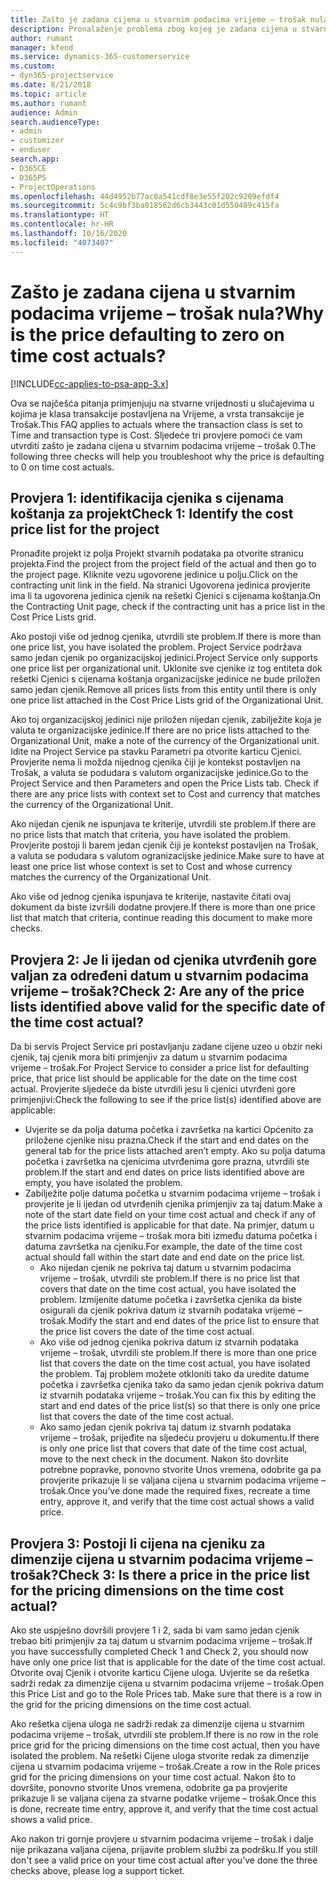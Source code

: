 ```yaml
---
title: Zašto je zadana cijena u stvarnim podacima vrijeme – trošak nula?
description: Pronalaženje problema zbog kojeg je zadana cijena u stvarnim podacima vrijeme – trošak 0.
author: rumant
manager: kfend
ms.service: dynamics-365-customerservice
ms.custom:
- dyn365-projectservice
ms.date: 8/21/2018
ms.topic: article
ms.author: rumant
audience: Admin
search.audienceType:
- admin
- customizer
- enduser
search.app:
- D365CE
- D365PS
- ProjectOperations
ms.openlocfilehash: 44d4952b77ac0a541cdf8e3e55f202c9209efdf4
ms.sourcegitcommit: 5c4c9bf3ba018562d6cb3443c01d550489c415fa
ms.translationtype: HT
ms.contentlocale: hr-HR
ms.lasthandoff: 10/16/2020
ms.locfileid: "4073407"
---
```

# <a name="why-is-the-price-defaulting-to-zero-on-time-cost-actuals"></a><span data-ttu-id="58b9c-103">Zašto je zadana cijena u stvarnim podacima vrijeme – trošak nula?</span><span class="sxs-lookup"><span data-stu-id="58b9c-103">Why is the price defaulting to zero on time cost actuals?</span></span>

[!INCLUDE[cc-applies-to-psa-app-3.x](../includes/cc-applies-to-psa-app-3x.md)]

<span data-ttu-id="58b9c-104">Ova se najčešća pitanja primjenjuju na stvarne vrijednosti u slučajevima u kojima je klasa transakcije postavljena na Vrijeme, a vrsta transakcije je Trošak.</span><span class="sxs-lookup"><span data-stu-id="58b9c-104">This FAQ applies to actuals where the transaction class is set to Time and transaction type is Cost.</span></span> <span data-ttu-id="58b9c-105">Sljedeće tri provjere pomoći će vam utvrditi zašto je zadana cijena u stvarnim podacima vrijeme – trošak 0.</span><span class="sxs-lookup"><span data-stu-id="58b9c-105">The following three checks will help you troubleshoot why the price is defaulting to 0 on time cost actuals.</span></span>
 
## <a name="check-1-identify-the-cost-price-list-for-the-project"></a><span data-ttu-id="58b9c-106">Provjera 1: identifikacija cjenika s cijenama koštanja za projekt</span><span class="sxs-lookup"><span data-stu-id="58b9c-106">Check 1: Identify the cost price list for the project</span></span>

<span data-ttu-id="58b9c-107">Pronađite projekt iz polja Projekt stvarnih podataka pa otvorite stranicu projekta.</span><span class="sxs-lookup"><span data-stu-id="58b9c-107">Find the project from the project field of the actual and then go to the project page.</span></span> <span data-ttu-id="58b9c-108">Kliknite vezu ugovorene jedinice u polju.</span><span class="sxs-lookup"><span data-stu-id="58b9c-108">Click on the contracting unit link in the field.</span></span> <span data-ttu-id="58b9c-109">Na stranici Ugovorena jedinica provjerite ima li ta ugovorena jedinica cjenik na rešetki Cjenici s cijenama koštanja.</span><span class="sxs-lookup"><span data-stu-id="58b9c-109">On the Contracting Unit page, check if the contracting unit has a price list in the Cost Price Lists grid.</span></span>

<span data-ttu-id="58b9c-110">Ako postoji više od jednog cjenika, utvrdili ste problem.</span><span class="sxs-lookup"><span data-stu-id="58b9c-110">If there is more than one price list, you have isolated the problem.</span></span> <span data-ttu-id="58b9c-111">Project Service podržava samo jedan cjenik po organizacijskoj jedinici.</span><span class="sxs-lookup"><span data-stu-id="58b9c-111">Project Service only supports one price list per organizational unit.</span></span> <span data-ttu-id="58b9c-112">Uklonite sve cjenike iz tog entiteta dok rešetki Cjenici s cijenama koštanja organizacijske jedinice ne bude priložen samo jedan cjenik.</span><span class="sxs-lookup"><span data-stu-id="58b9c-112">Remove all prices lists from this entity until there is only one price list attached in the Cost Price Lists grid of the Organizational Unit.</span></span>

<span data-ttu-id="58b9c-113">Ako toj organizacijskoj jedinici nije priložen nijedan cjenik, zabilježite koja je valuta te organizacijske jedinice.</span><span class="sxs-lookup"><span data-stu-id="58b9c-113">If there are no price lists attached to the Organizational Unit, make a note of the currency of the Organizational unit.</span></span> <span data-ttu-id="58b9c-114">Idite na Project Service pa stavku Parametri pa otvorite karticu Cjenici. Provjerite nema li možda nijednog cjenika čiji je kontekst postavljen na Trošak, a valuta se podudara s valutom organizacijske jedinice.</span><span class="sxs-lookup"><span data-stu-id="58b9c-114">Go to the Project Service and then Parameters and open the Price Lists tab. Check if there are any price lists with context set to Cost and currency that matches the currency of the Organizational Unit.</span></span>
 
<span data-ttu-id="58b9c-115">Ako nijedan cjenik ne ispunjava te kriterije, utvrdili ste problem.</span><span class="sxs-lookup"><span data-stu-id="58b9c-115">If there are no price lists that match that criteria, you have isolated the problem.</span></span> <span data-ttu-id="58b9c-116">Provjerite postoji li barem jedan cjenik čiji je kontekst postavljen na Trošak, a valuta se podudara s valutom ogranizacijske jedinice.</span><span class="sxs-lookup"><span data-stu-id="58b9c-116">Make sure to have at least one price list whose context is set to Cost and whose currency matches the currency of the Organizational Unit.</span></span>

<span data-ttu-id="58b9c-117">Ako više od jednog cjenika ispunjava te kriterije, nastavite čitati ovaj dokument da biste izvršili dodatne provjere.</span><span class="sxs-lookup"><span data-stu-id="58b9c-117">If there is more than one price list that match that criteria, continue reading this document to make more checks.</span></span>

## <a name="check-2-are-any-of-the-price-lists-identified-above-valid-for-the-specific-date-of-the-time-cost-actual"></a><span data-ttu-id="58b9c-118">Provjera 2: Je li ijedan od cjenika utvrđenih gore valjan za određeni datum u stvarnim podacima vrijeme – trošak?</span><span class="sxs-lookup"><span data-stu-id="58b9c-118">Check 2: Are any of the price lists identified above valid for the specific date of the time cost actual?</span></span>

<span data-ttu-id="58b9c-119">Da bi servis Project Service pri postavljanju zadane cijene uzeo u obzir neki cjenik, taj cjenik mora biti primjenjiv za datum u stvarnim podacima vrijeme – trošak.</span><span class="sxs-lookup"><span data-stu-id="58b9c-119">For Project Service to consider a price list for defaulting price, that price list should be applicable for the date on the time cost actual.</span></span> <span data-ttu-id="58b9c-120">Provjerite sljedeće da biste utvrdili jesu li cjenici utvrđeni gore primjenjivi:</span><span class="sxs-lookup"><span data-stu-id="58b9c-120">Check the following to see if the price list(s) identified above are applicable:</span></span>

- <span data-ttu-id="58b9c-121">Uvjerite se da polja datuma početka i završetka na kartici Općenito za priložene cjenike nisu prazna.</span><span class="sxs-lookup"><span data-stu-id="58b9c-121">Check if the start and end dates on the general tab for the price lists attached aren’t empty.</span></span> <span data-ttu-id="58b9c-122">Ako su polja datuma početka i završetka na cjenicima utvrđenima gore prazna, utvrdili ste problem.</span><span class="sxs-lookup"><span data-stu-id="58b9c-122">If the start and end dates on price lists identified above are empty, you have isolated the problem.</span></span> 
- <span data-ttu-id="58b9c-123">Zabilježite polje datuma početka u stvarnim podacima vrijeme – trošak i provjerite je li ijedan od utvrđenih cjenika primjenjiv za taj datum.</span><span class="sxs-lookup"><span data-stu-id="58b9c-123">Make a note of the start date field on your time cost actual and check if any of the price lists identified is applicable for that date.</span></span> <span data-ttu-id="58b9c-124">Na primjer, datum u stvarnim podacima vrijeme – trošak mora biti između datuma početka i datuma završetka na cjeniku.</span><span class="sxs-lookup"><span data-stu-id="58b9c-124">For example, the date of the time cost actual should fall within the start date and end date on the price list.</span></span> 
    - <span data-ttu-id="58b9c-125">Ako nijedan cjenik ne pokriva taj datum u stvarnim podacima vrijeme – trošak, utvrdili ste problem.</span><span class="sxs-lookup"><span data-stu-id="58b9c-125">If there is no price list that covers that date on the time cost actual, you have isolated the problem.</span></span> <span data-ttu-id="58b9c-126">Izmijenite datume početka i završetka cjenika da biste osigurali da cjenik pokriva datum iz stvarnih podataka vrijeme – trošak.</span><span class="sxs-lookup"><span data-stu-id="58b9c-126">Modify the start and end dates of the price list to ensure that the price list covers the date of the time cost actual.</span></span> 
    - <span data-ttu-id="58b9c-127">Ako više od jednog cjenika pokriva datum iz stvarnih podataka vrijeme – trošak, utvrdili ste problem.</span><span class="sxs-lookup"><span data-stu-id="58b9c-127">If there is more than one price list that covers the date on the time cost actual, you have isolated the problem.</span></span> <span data-ttu-id="58b9c-128">Taj problem možete otkloniti tako da uredite datume početka i završetka cjenika tako da samo jedan cjenik pokriva datum iz stvarnih podataka vrijeme – trošak.</span><span class="sxs-lookup"><span data-stu-id="58b9c-128">You can fix this by editing the start and end dates of the price list(s) so that there is only one price list that covers the date of the time cost actual.</span></span> 
    - <span data-ttu-id="58b9c-129">Ako samo jedan cjenik pokriva taj datum iz stvarnh podataka vrijeme – trošak, prijeđite na sljedeću provjeru u dokumentu.</span><span class="sxs-lookup"><span data-stu-id="58b9c-129">If there is only one price list that covers that date of the time cost actual, move to the next check in the document.</span></span>
<span data-ttu-id="58b9c-130">Nakon što dovršite potrebne popravke, ponovno stvorite Unos vremena, odobrite ga pa provjerite prikazuje li se valjana cijena u stvarnim podacima vrijeme – trošak.</span><span class="sxs-lookup"><span data-stu-id="58b9c-130">Once you’ve done made the required fixes, recreate a time entry, approve it, and verify that the time cost actual shows a valid price.</span></span>

## <a name="check-3-is-there-a-price-in-the-price-list-for-the-pricing-dimensions-on-the-time-cost-actual"></a><span data-ttu-id="58b9c-131">Provjera 3: Postoji li cijena na cjeniku za dimenzije cijena u stvarnim podacima vrijeme – trošak?</span><span class="sxs-lookup"><span data-stu-id="58b9c-131">Check 3: Is there a price in the price list for the pricing dimensions on the time cost actual?</span></span>

<span data-ttu-id="58b9c-132">Ako ste uspješno dovršili provjere 1 i 2, sada bi vam samo jedan cjenik trebao biti primjenjiv za taj datum u stvarnim podacima vrijeme – trošak.</span><span class="sxs-lookup"><span data-stu-id="58b9c-132">If you have successfully completed Check 1 and Check 2, you should now have only one price list that is applicable for the date of the time cost actual.</span></span> <span data-ttu-id="58b9c-133">Otvorite ovaj Cjenik i otvorite karticu Cijene uloga. Uvjerite se da rešetka sadrži redak za dimenzije cijena u stvarnim podacima vrijeme – trošak.</span><span class="sxs-lookup"><span data-stu-id="58b9c-133">Open this Price List and go to the Role Prices tab. Make sure that there is a row in the grid for the pricing dimensions on the time cost actual.</span></span>

<span data-ttu-id="58b9c-134">Ako rešetka cijena uloga ne sadrži redak za dimenzije cijena u stvarnim podacima vrijeme – trošak, utvrdili ste problem.</span><span class="sxs-lookup"><span data-stu-id="58b9c-134">If there is no row in the role price grid for the pricing dimensions on the time cost actual, then you have isolated the problem.</span></span> <span data-ttu-id="58b9c-135">Na rešetki Cijene uloga stvorite redak za dimenzije cijena u stvarnim podacima vrijeme – trošak.</span><span class="sxs-lookup"><span data-stu-id="58b9c-135">Create a row in the Role prices grid for the pricing dimensions on your time cost actual.</span></span> <span data-ttu-id="58b9c-136">Nakon što to dovršite, ponovno stvorite Unos vremena, odobrite ga pa provjerite prikazuje li se valjana cijena za stvarne podatke vrijeme – trošak.</span><span class="sxs-lookup"><span data-stu-id="58b9c-136">Once this is done, recreate time entry, approve it, and verify that the time cost actual shows a valid price.</span></span>
 
<span data-ttu-id="58b9c-137">Ako nakon tri gornje provjere u stvarnim podacima vrijeme – trošak i dalje nije prikazana valjana cijena, prijavite problem službi za podršku.</span><span class="sxs-lookup"><span data-stu-id="58b9c-137">If you still don't see a valid price on your time cost actual after you’ve done the three checks above, please log a support ticket.</span></span>




